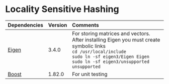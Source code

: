 # Locality Sensitive Hashing

|Dependencies|Version|Comments|
|:-----------|:------|:-------|
|[Eigen](https://eigen.tuxfamily.org/index.php?title=Main_Page)|3.4.0|For storing matrices and vectors.<br>After installing Eigen you must create symbolic links<br> ```cd /usr/local/include```<br>```sudo ln -sf eigen3/Eigen Eigen```<br>```sudo ln -sf eigen3/unsupported unsupported```|
|[Boost](https://www.boost.org/)|1.82.0|For unit testing|
